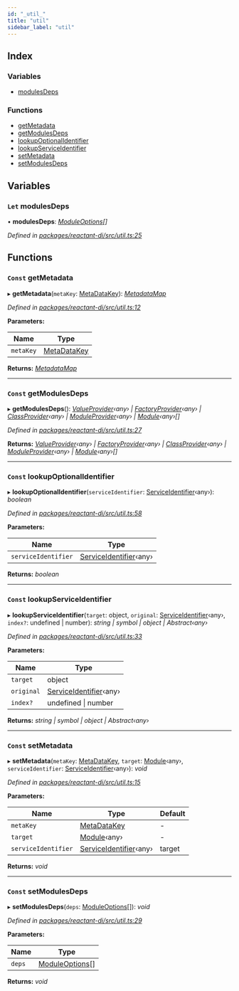 ```yaml
---
id: "_util_"
title: "util"
sidebar_label: "util"
---
```


## Index

### Variables

* [modulesDeps](_util_.md#let-modulesdeps)

### Functions

* [getMetadata](_util_.md#const-getmetadata)
* [getModulesDeps](_util_.md#const-getmodulesdeps)
* [lookupOptionalIdentifier](_util_.md#const-lookupoptionalidentifier)
* [lookupServiceIdentifier](_util_.md#const-lookupserviceidentifier)
* [setMetadata](_util_.md#const-setmetadata)
* [setModulesDeps](_util_.md#const-setmodulesdeps)

## Variables

### `Let` modulesDeps

• **modulesDeps**: *[ModuleOptions](_interfaces_.md#moduleoptions)[]*

*Defined in [packages/reactant-di/src/util.ts:25](https://github.com/unadlib/reactant/blob/02f8f232/packages/reactant-di/src/util.ts#L25)*

## Functions

### `Const` getMetadata

▸ **getMetadata**(`metaKey`: [MetaDataKey](_interfaces_.md#metadatakey)): *[MetadataMap](_interfaces_.md#metadatamap)*

*Defined in [packages/reactant-di/src/util.ts:12](https://github.com/unadlib/reactant/blob/02f8f232/packages/reactant-di/src/util.ts#L12)*

**Parameters:**

Name | Type |
------ | ------ |
`metaKey` | [MetaDataKey](_interfaces_.md#metadatakey) |

**Returns:** *[MetadataMap](_interfaces_.md#metadatamap)*

___

### `Const` getModulesDeps

▸ **getModulesDeps**(): *[ValueProvider](../interfaces/_interfaces_.valueprovider.md)‹any› | [FactoryProvider](../interfaces/_interfaces_.factoryprovider.md)‹any› | [ClassProvider](../interfaces/_interfaces_.classprovider.md)‹any› | [ModuleProvider](../interfaces/_interfaces_.moduleprovider.md)‹any› | [Module](../interfaces/_interfaces_.module.md)‹any›[]*

*Defined in [packages/reactant-di/src/util.ts:27](https://github.com/unadlib/reactant/blob/02f8f232/packages/reactant-di/src/util.ts#L27)*

**Returns:** *[ValueProvider](../interfaces/_interfaces_.valueprovider.md)‹any› | [FactoryProvider](../interfaces/_interfaces_.factoryprovider.md)‹any› | [ClassProvider](../interfaces/_interfaces_.classprovider.md)‹any› | [ModuleProvider](../interfaces/_interfaces_.moduleprovider.md)‹any› | [Module](../interfaces/_interfaces_.module.md)‹any›[]*

___

### `Const` lookupOptionalIdentifier

▸ **lookupOptionalIdentifier**(`serviceIdentifier`: [ServiceIdentifier](_interfaces_.md#serviceidentifier)‹any›): *boolean*

*Defined in [packages/reactant-di/src/util.ts:58](https://github.com/unadlib/reactant/blob/02f8f232/packages/reactant-di/src/util.ts#L58)*

**Parameters:**

Name | Type |
------ | ------ |
`serviceIdentifier` | [ServiceIdentifier](_interfaces_.md#serviceidentifier)‹any› |

**Returns:** *boolean*

___

### `Const` lookupServiceIdentifier

▸ **lookupServiceIdentifier**(`target`: object, `original`: [ServiceIdentifier](_interfaces_.md#serviceidentifier)‹any›, `index?`: undefined | number): *string | symbol | object | Abstract‹any›*

*Defined in [packages/reactant-di/src/util.ts:33](https://github.com/unadlib/reactant/blob/02f8f232/packages/reactant-di/src/util.ts#L33)*

**Parameters:**

Name | Type |
------ | ------ |
`target` | object |
`original` | [ServiceIdentifier](_interfaces_.md#serviceidentifier)‹any› |
`index?` | undefined &#124; number |

**Returns:** *string | symbol | object | Abstract‹any›*

___

### `Const` setMetadata

▸ **setMetadata**(`metaKey`: [MetaDataKey](_interfaces_.md#metadatakey), `target`: [Module](../interfaces/_interfaces_.module.md)‹any›, `serviceIdentifier`: [ServiceIdentifier](_interfaces_.md#serviceidentifier)‹any›): *void*

*Defined in [packages/reactant-di/src/util.ts:15](https://github.com/unadlib/reactant/blob/02f8f232/packages/reactant-di/src/util.ts#L15)*

**Parameters:**

Name | Type | Default |
------ | ------ | ------ |
`metaKey` | [MetaDataKey](_interfaces_.md#metadatakey) | - |
`target` | [Module](../interfaces/_interfaces_.module.md)‹any› | - |
`serviceIdentifier` | [ServiceIdentifier](_interfaces_.md#serviceidentifier)‹any› | target |

**Returns:** *void*

___

### `Const` setModulesDeps

▸ **setModulesDeps**(`deps`: [ModuleOptions](_interfaces_.md#moduleoptions)[]): *void*

*Defined in [packages/reactant-di/src/util.ts:29](https://github.com/unadlib/reactant/blob/02f8f232/packages/reactant-di/src/util.ts#L29)*

**Parameters:**

Name | Type |
------ | ------ |
`deps` | [ModuleOptions](_interfaces_.md#moduleoptions)[] |

**Returns:** *void*
